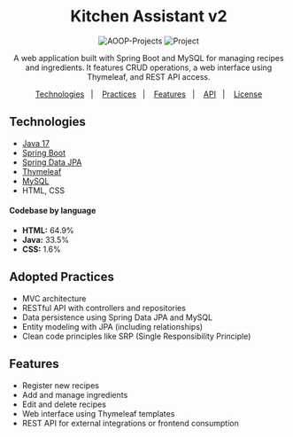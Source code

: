 <h1 align="center">
  Kitchen Assistant v2
</h1>

<p align="center">
 <img src="https://img.shields.io/static/v1?label=GitHub&message=AOOP-Projects&color=8257E5&labelColor=000000" alt="AOOP-Projects" />
 <img src="https://img.shields.io/static/v1?label=Type&message=Academic Project&color=8257E5&labelColor=000000" alt="Project" />
</p>

<p align="center">
  A web application built with Spring Boot and MySQL for managing recipes and ingredients. It features CRUD operations, a web interface using Thymeleaf, and REST API access.
</p>

<p align="center">
  <a href="#-technologies">Technologies</a>&nbsp;&nbsp;&nbsp;|&nbsp;&nbsp;&nbsp;
  <a href="#-adopted-practices">Practices</a>&nbsp;&nbsp;&nbsp;|&nbsp;&nbsp;&nbsp;
  <a href="#-features">Features</a>&nbsp;&nbsp;&nbsp;|&nbsp;&nbsp;&nbsp;
  <a href="#-api-endpoints">API</a>&nbsp;&nbsp;&nbsp;|&nbsp;&nbsp;&nbsp;
  <a href="#memo-license">License</a>
</p>

## Technologies

- [Java 17](https://www.oracle.com/java/technologies/javase/jdk17-archive-downloads.html)
- [Spring Boot](https://spring.io/projects/spring-boot)
- [Spring Data JPA](https://spring.io/projects/spring-data-jpa)
- [Thymeleaf](https://www.thymeleaf.org/)
- [MySQL](https://www.mysql.com/)
- HTML, CSS

#### Codebase by language

- **HTML:** 64.9%  
- **Java:** 33.5%  
- **CSS:** 1.6%

## Adopted Practices

- MVC architecture
- RESTful API with controllers and repositories
- Data persistence using Spring Data JPA and MySQL
- Entity modeling with JPA (including relationships)
- Clean code principles like SRP (Single Responsibility Principle)

## Features

- Register new recipes
- Add and manage ingredients
- Edit and delete recipes
- Web interface using Thymeleaf templates
- REST API for external integrations or frontend consumption


